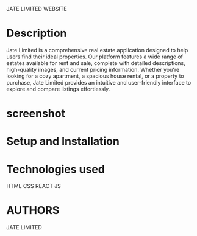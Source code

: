 JATE LIMITED WEBSITE

<h1>Description</h1>

<p>Jate Limited is a comprehensive real estate application designed to help users find their ideal properties. Our platform features a wide range of estates available for rent and sale, complete with detailed descriptions, high-quality images, and current pricing information. Whether you're looking for a cozy apartment, a spacious house rental, or a property to purchase, Jate Limited provides an intuitive and user-friendly interface to explore and compare listings effortlessly.</p>

<h1>screenshot</h1>

<h1>Setup and Installation</h1>

<h1>Technologies used</h1>
HTML
CSS
REACT JS

<h1>AUTHORS</h1>
 JATE LIMITED
